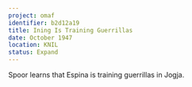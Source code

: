 ```yaml
---
project: omaf
identifier: b2d12a19
title: Ining Is Training Guerrillas
date: October 1947
location: KNIL
status: Expand
---
```


Spoor learns that Espina is training guerrillas in Jogja.


